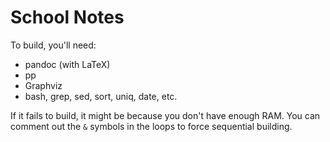 # School Notes

To build, you'll need:

* pandoc (with LaTeX)
* pp
* Graphviz
* bash, grep, sed, sort, uniq, date, etc.

If it fails to build, it might be because you don't have enough RAM.
You can comment out the `&` symbols in the loops to force sequential building.